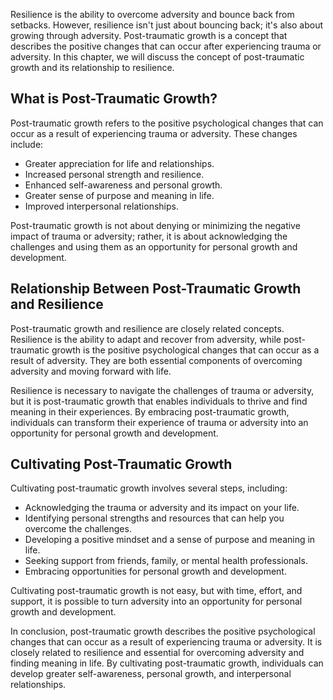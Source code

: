 
Resilience is the ability to overcome adversity and bounce back from setbacks. However, resilience isn't just about bouncing back; it's also about growing through adversity. Post-traumatic growth is a concept that describes the positive changes that can occur after experiencing trauma or adversity. In this chapter, we will discuss the concept of post-traumatic growth and its relationship to resilience.

What is Post-Traumatic Growth?
------------------------------

Post-traumatic growth refers to the positive psychological changes that can occur as a result of experiencing trauma or adversity. These changes include:

* Greater appreciation for life and relationships.
* Increased personal strength and resilience.
* Enhanced self-awareness and personal growth.
* Greater sense of purpose and meaning in life.
* Improved interpersonal relationships.

Post-traumatic growth is not about denying or minimizing the negative impact of trauma or adversity; rather, it is about acknowledging the challenges and using them as an opportunity for personal growth and development.

Relationship Between Post-Traumatic Growth and Resilience
---------------------------------------------------------

Post-traumatic growth and resilience are closely related concepts. Resilience is the ability to adapt and recover from adversity, while post-traumatic growth is the positive psychological changes that can occur as a result of adversity. They are both essential components of overcoming adversity and moving forward with life.

Resilience is necessary to navigate the challenges of trauma or adversity, but it is post-traumatic growth that enables individuals to thrive and find meaning in their experiences. By embracing post-traumatic growth, individuals can transform their experience of trauma or adversity into an opportunity for personal growth and development.

Cultivating Post-Traumatic Growth
---------------------------------

Cultivating post-traumatic growth involves several steps, including:

* Acknowledging the trauma or adversity and its impact on your life.
* Identifying personal strengths and resources that can help you overcome the challenges.
* Developing a positive mindset and a sense of purpose and meaning in life.
* Seeking support from friends, family, or mental health professionals.
* Embracing opportunities for personal growth and development.

Cultivating post-traumatic growth is not easy, but with time, effort, and support, it is possible to turn adversity into an opportunity for personal growth and development.

In conclusion, post-traumatic growth describes the positive psychological changes that can occur as a result of experiencing trauma or adversity. It is closely related to resilience and essential for overcoming adversity and finding meaning in life. By cultivating post-traumatic growth, individuals can develop greater self-awareness, personal growth, and interpersonal relationships.
